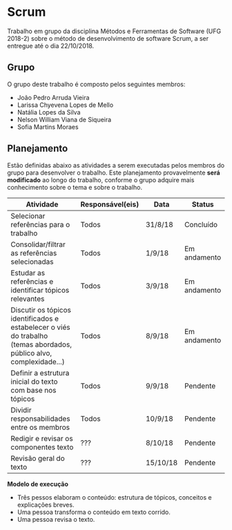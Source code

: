﻿# Scrum

Trabalho em grupo da disciplina Métodos e Ferramentas de Software (UFG 2018-2) sobre o método de desenvolvimento de software Scrum, a ser entregue até o dia 22/10/2018.

## Grupo

O grupo deste trabalho é composto pelos seguintes membros:

- João Pedro Arruda Vieira
- Larissa Chyevena Lopes de Mello
- Natália Lopes da Silva
- Nelson William Viana de Siqueira
- Sofia Martins Moraes

## Planejamento

Estão definidas abaixo as atividades a serem executadas pelos membros do grupo para desenvolver o trabalho. Este planejamento provavelmente **será modificado** ao longo do trabalho, conforme o grupo adquire mais conhecimento sobre o tema e sobre o trabalho.

| Atividade | Responsável(eis) | Data | Status |
|---|---|---|---|
| Selecionar referências para o trabalho | Todos  | 31/8/18 | Concluído |
| Consolidar/filtrar as referências selecionadas | Todos  | 1/9/18 | Em andamento |
| Estudar as referências e identificar tópicos relevantes | Todos  | 3/9/18 | Em andamento |
| Discutir os tópicos identificados e estabelecer o viés do trabalho<br>(temas abordados, público alvo, complexidade...) | Todos | 8/9/18 | Em andamento |
| Definir a estrutura inicial do texto com base nos tópicos | Todos | 9/9/18 | Pendente |
| Dividir responsabilidades entre os membros | Todos  | 10/9/18 | Pendente |
| Redigir e revisar os componentes texto | ??? | 8/10/18 | Pendente |
| Revisão geral do texto | ??? | 15/10/18 | Pendente |

**Modelo de execução**
- Três pessos elaboram o conteúdo: estrutura de tópicos, conceitos e explicações breves.
- Uma pessoa transforma o conteúdo em texto corrido.
- Uma pessoa revisa o texto.

